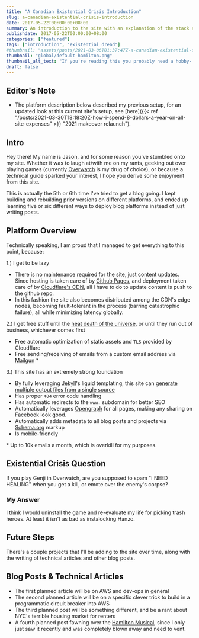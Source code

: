 ```yaml
---
title: "A Canadian Existential Crisis Introduction"
slug: a-canadian-existential-crisis-introduction
date: 2017-05-22T00:00:00+08:00
summary: An introduction to the site with an explanation of the stack and why they were chosen
publishdate: 2017-05-22T00:00:00+08:00
categories: ["featured"]
tags: ["introduction", "existential dread"]
#thumbnail: "assets/posts/2021-03-06T01:37:47Z-a-canadian-existential-crisis-introduction/hero.jpg"
thumbnail: "global/default-hamilton.png"
thumbnail_alt_text: "If you're reading this you probably need a hobby- have you considered DnD?"
draft: false
---
```


## Editor's Note
- The platform description below described my previous setup, for
  an updated look at this current site's setup, see [here]({{< ref "/posts/2021-03-30T18:18:20Z-how-i-spend-8-dollars-a-year-on-all-site-expenses" >}} "2021 makeover relaunch").

## Intro
Hey there! My name is Jason, and for some reason you've stumbled onto my site.
Whether it was to laugh at/with me on my rants, geeking out over playing games
(currently [Overwatch](https://playoverwatch.com/) is my drug of choice), or
because a technical guide sparked your interest, I hope you derive some
enjoyment from this site.

This is actually the 5th or 6th time I've tried to get a blog going. I kept
building and rebuilding prior versions on different platforms, and ended up
learning five or six different ways to deploy blog platforms instead of just
writing posts.

## Platform Overview
Technically speaking, I am proud that I managed to get everything to this point,
because:

1.) I get to be lazy
  - There is no maintenance required for the site, just content updates. Since
  hosting is taken care of by [Github Pages](https://pages.github.com/), and
  deployment taken care of by [Cloudflare's CDN](https://www.cloudflare.com/),
  all I have to do to update content is push to the github repo.
  - In this fashion the site also becomes distributed among the CDN's
  edge nodes, becoming fault-tolerant in the process (barring catastrophic
  failure), all while minimizing latency globally.

2.) I get free stuff until the [heat death of the universe](https://www.youtube.com/watch?v=F1CddzgVW14),
or until they run out of business, whichever comes first
  - Free automatic optimization of static assets and `TLS` provided by Cloudflare
  - Free sending/receiving of emails from a custom email address via [Mailgun](https://www.mailgun.com/) *

3.) This site has an extremely strong foundation
  - By fully leveraging [Jekyll](https://jekyllrb.com/)'s liquid templating,
  this site can [generate multiple output files from a single source](https://github.com/jekyll/jekyll/issues/3041#issuecomment-303910050)
  - Has proper `404` error code handling
  - Has automatic redirects to the `www.` subdomain for better SEO
  - Automatically leverages [Opengraph](https://developers.facebook.com/docs/sharing/opengraph) for all pages,
  making any sharing on Facebook look good.
  - Automatically adds metadata to all blog posts and projects via [Schema.org](https://schema.org/docs/schemas.html)
  markup
  - Is mobile-friendly

\* Up to 10k emails a month, which is overkill for my purposes.

## Existential Crisis Question
If you play Genji in Overwatch, are you supposed to spam
"I NEED HEALING" when you get a kill, or emote over the
enemy's corpse?

### My Answer
I think I would uninstall the game and re-evaluate my life
for picking trash heroes. At least it isn't as bad as
instalocking Hanzo.

## Future Steps
There's a couple projects that I'll be adding to the site over time,
along with the writing of technical articles and other blog posts.

## Blog Posts & Technical Articles
- The first planned article will be on AWS and dev-ops in general
- The second planned article will be on a specific clever trick
to build in a programmatic circuit breaker into AWS
- The third planned post will be something different, and be a
rant about NYC's terrible housing market for renters
- A fourth planned post fawning over the
[Hamilton Musical](http://www.hamiltonbroadway.com/), since I only just
saw it recently and was completely blown away and need to vent.
